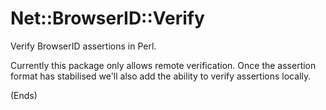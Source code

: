 # Net::BrowserID::Verify #

Verify BrowserID assertions in Perl.

Currently this package only allows remote verification. Once the assertion format has stabilised we'll also add the
ability to verify assertions locally.

(Ends)
